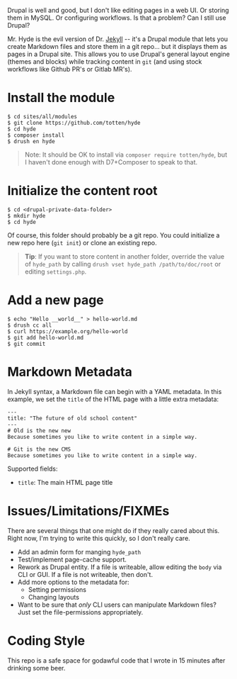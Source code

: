 Drupal is well and good, but I don't like editing pages in a web UI.  Or
storing them in MySQL.  Or configuring workflows.  Is that a problem?  Can I
still use Drupal?

Mr.  Hyde is the evil version of Dr.  [Jekyll](https://jekyllrb.com/) --
it's a Drupal module that lets you create Markdown files and store them in a git
repo...  but it displays them as pages in a Drupal site.  This allows you to use
Drupal's general layout engine (themes and blocks) while tracking content in
`git` (and using stock workflows like Github PR's or Gitlab MR's).

# Install the module

```
$ cd sites/all/modules
$ git clone https://github.com/totten/hyde
$ cd hyde
$ composer install
$ drush en hyde
```

> Note: It should be OK to install via `composer require totten/hyde`, but
> I haven't done enough with D7+Composer to speak to that.

# Initialize the content root

```
$ cd <drupal-private-data-folder>
$ mkdir hyde
$ cd hyde
```

Of course, this folder should probably be a git repo. You could initialize a
new repo here (`git init`) or clone an existing repo.

> __Tip__: If you want to store content in another folder, override the
> value of `hyde_path` by calling `drush vset hyde_path /path/to/doc/root`
> or editing `settings.php`.

# Add a new page

```
$ echo "Hello __world__" > hello-world.md
$ drush cc all
$ curl https://example.org/hello-world
$ git add hello-world.md
$ git commit
```

# Markdown Metadata

In Jekyll syntax, a Markdown file can begin with a YAML metadata. In this
example, we set the `title` of the HTML page with a little extra metadata:

```
---
title: "The future of old school content"
---
# Old is the new new
Because sometimes you like to write content in a simple way.

# Git is the new CMS
Because sometimes you like to write content in a simple way.
```

Supported fields:

* `title`: The main HTML page title

# Issues/Limitations/FIXMEs

There are several things that one might do if they really cared about this. Right now,
I'm trying to write this quickly, so I don't really care.

* Add an admin form for manging `hyde_path`
* Test/implement page-cache support.
* Rework as Drupal entity. If a file is writeable, allow editing the `body` via CLI or GUI. If a file is not writeable, then don't.
* Add more options to the metadata for:
    * Setting permissions
    * Changing layouts
* Want to be sure that *only* CLI users can manipulate Markdown files? Just set the file-permissions appropriately.

# Coding Style

This repo is a safe space for godawful code that I wrote in 15 minutes
after drinking some beer.
